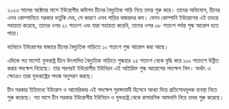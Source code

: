 ২০২৩ সালের অক্টোবর মাসে ইউরোপীয় কমিশন চীনের বৈদ্যুতিক গাড়ি নিয়ে তদন্ত শুরু করে। তাদের অভিযোগ, চীনের এসব কোম্পানিতে সরকার ভর্তুকি দেয়, সে কারণে এসব গাড়ির বাজারদর কম। যেসব কোম্পানি ইউরোপের এই তদন্তে সহায়তা করেছে, তাদের ওপর ২১ শতাংশ এবং যারা সহায়তা করেনি, তাদের ওপর ৩৮ শতাংশ পর্যন্ত শুল্ক আরোপ হতে পারে।

বর্তমানে ইউরোপের বাজারে চীনের বৈদ্যুতিক গাড়িতে ১০ শতাংশ শুল্ক আরোপ করা আছে।

এদিকে গত মাসেই যুক্তরাষ্ট্র চীনে উৎপাদিত বৈদ্যুতিক গাড়িতে শুল্কহার ২৫ শতাংশ থেকে বৃদ্ধি করে ১০০ শতাংশে উন্নীত করার পদক্ষেপ নিয়েছে। তার পরপরই ইউরোপীয় ইউনিয়ন এই অতিরিক্ত শুল্ক আরোপের পদক্ষেপ নিল। অর্থাৎ এ ক্ষেত্রেও তারা যুক্তরাষ্ট্রের পদাঙ্ক অনুসরণ করছে।

চীন সরকার ইতিমধ্যে ইউরোপ ও আমেরিকার এই পদক্ষেপ সুরক্ষাবাদী হিসেবে আখ্যা দিয়ে প্রতিশোধমূলক ব্যবস্থা নিতে শুরু করেছে। গত মাসে চীন সরকার ইউরোপীয় ইউনিয়ন ও যুক্তরাষ্ট্র থেকে রাসায়নিক আমদানি নিয়ে তদন্ত শুরু করেছে।
